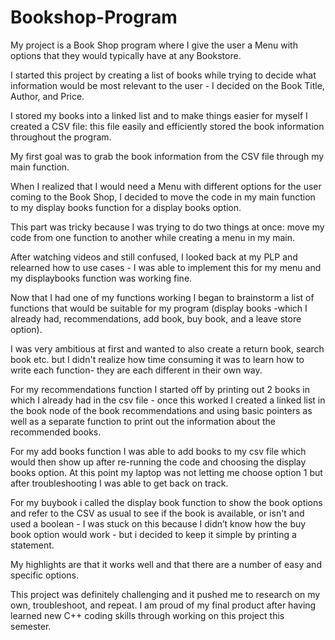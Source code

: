 # Bookshop-Program
My project is a Book Shop program where I give the user a Menu with options that they would typically have at any Bookstore. 



I started this project by creating a list of books while trying to decide what information would be most relevant to the user - I decided on the Book Title, Author, and Price.



I stored my books into a linked list and to make things easier for myself I created a CSV file: this file easily and efficiently stored the book information throughout the program.



My first goal was to grab the book information from the CSV file through my main function.



When I realized that I would need a Menu with different options for the user coming to the Book Shop, I decided to move the code in my main function to my display books function for a display books option. 



This part was tricky because I was trying to do two things at once: move my code from one function to another while creating a menu in my main. 



After watching videos and still confused, I looked back at my PLP and relearned how to use cases - I was able to implement this for my menu and my displaybooks function was working fine.



Now that I had one of my functions working I began to brainstorm a list of functions that would be suitable for my program (display books -which I already had, recommendations, add book, buy book, and a leave store option).



I was very ambitious at first and wanted to also create a return book, search book etc. but I didn't realize how time consuming it was to learn how to write each function- they are each different in their own way.



For my recommendations function I started off by printing out 2 books in which I already had in the csv file - once this worked I created a linked list in the book node of the book recommendations and using basic pointers as well as a separate function to print out the information about the recommended books.



For my add books function I was able to add books to my csv file which would then show up after re-running the code and choosing the display books option. At this point my laptop was not letting me choose option 1 but after troubleshooting I was able to get back on track.



For my buybook i called the display book function to show the book options and refer to the CSV as usual to see if the book is available, or isn't and used a boolean - I was stuck on this because I didn’t know how the buy book option would work - but i decided to keep it simple by printing a statement.



My highlights are that it works well and that there are a number of easy and specific options. 



This project was definitely challenging and it pushed me to research on my own, troubleshoot, and repeat. I am proud of my final product after having learned new C++ coding skills through working on this project this semester.



